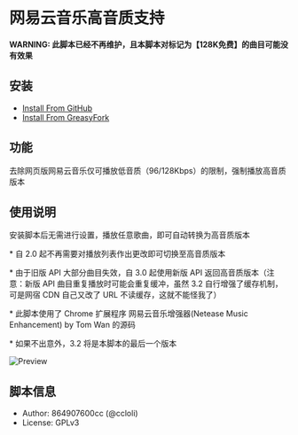 # 网易云音乐高音质支持

**WARNING: 此脚本已经不再维护，且本脚本对标记为【128K免费】的曲目可能没有效果**

## 安装
- [Install From GitHub](https://github.com/FirefoxBar/userscript/raw/master/163_Music_HTML5_Player/163_Music_HTML5_Player.user.js)
- [Install From GreasyFork](https://greasyfork.org/zh-CN/scripts/10582/)

## 功能
去除网页版网易云音乐仅可播放低音质（96/128Kbps）的限制，强制播放高音质版本

## 使用说明
安装脚本后无需进行设置，播放任意歌曲，即可自动转换为高音质版本

\* 自 2.0 起不再需要对播放列表作出更改即可切换至高音质版本

\* 由于旧版 API 大部分曲目失效，自 3.0 起使用新版 API 返回高音质版本（注意：新版 API 曲目重复播放时可能会重复缓冲，虽然 3.2 自行增强了缓存机制，可是网宿 CDN 自己又改了 URL 不读缓存，这就不能怪我了）

\* 此脚本使用了 Chrome 扩展程序 网易云音乐增强器(Netease Music Enhancement) by Tom Wan 的源码

\* 如果不出意外，3.2 将是本脚本的最后一个版本

![Preview](https://i.minus.com/iGjRe2lrYTQWl.png)

## 脚本信息
- Author: 864907600cc (@ccloli)
- License: GPLv3